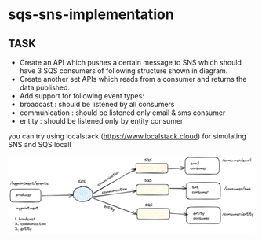 # sqs-sns-implementation

## TASK

- Create an API which pushes a certain message to SNS which should have 3 SQS consumers of 
following structure shown in diagram.
- Create another set APIs which reads from a consumer and returns the data published.
- Add support for following event types: 
- broadcast : should be listened by all consumers
- communication : should be listened only email & sms consumer
- entity : should be listened only by entity consumer

you can try using localstack (https://www.localstack.cloud) for simulating SNS and SQS locall

![design image](https://github.com/flow6979/sqs-sns-implementation/blob/main/design.png)
